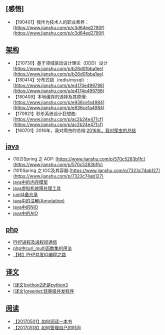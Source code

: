## [感悟]
- 【190401】我作为技术人的职业素养：[https://www.jianshu.com/p/c3d64ed2790f](https://www.jianshu.com/p/c3d64ed2790f)

## [架构](./comprehensive)
- 【210730】基于领域驱动设计理论（DDD）设计[https://www.jianshu.com/p/b26d01bba1ee](https://www.jianshu.com/p/b26d01bba1ee)
- 【180414】分布式锁（redis/mysql）:[https://www.jianshu.com/p/e4174e499798](https://www.jianshu.com/p/e4174e499798)
- 【180409】本地缓存的选择及其原理:[https://www.jianshu.com/p/e936ce1a4984](https://www.jianshu.com/p/e936ce1a4984)
- 【170921】秒杀系统设计狂想曲:[https://www.jianshu.com/p/ac2b24e471cf](https://www.jianshu.com/p/ac2b24e471cf)
- 【160701】2016年，我对爬虫的总结:[2016年，我对爬虫的总结](./comprehensive/2016年，我对爬虫的总结.md)

## [java](./java)

- (102)Spring 之 AOP: [https://www.jianshu.com/p/570c5283b1fc](https://www.jianshu.com/p/570c5283b1fc)
- (101)Spring 之 IOC及其容器:[https://www.jianshu.com/p/7323c74ab127](https://www.jianshu.com/p/7323c74ab127)
- [java中的内存模型](./java/java中的内存模型.md)
- [java虚拟机故障处理工具](./java/java虚拟机故障处理工具.md)
- [junit4备忘录](./java/junit4备忘录.md)
- [java中的注解(Annotation)](./java/java中的注解(Annotation).md)
- [java中的NIO](./java/java中的NIO.md)
- [java中的AIO](./java/java中的AIO.md)

## [php](./php)
- [PHP进程及进程间通信](./php/PHP进程及进程间通信.md)
- [php中curl_multi函数集的用法](./php/php中curl_multi函数集的用法.md)
- [【转】PHP并发IO编程之路](./php/【转】PHP并发IO编程之路.md)

## [译文](./translate)

- [[译文]python2还是python3](./translate/[译文]python2还是python3.md)
- [[译文]greenlet:轻量级并发程序](./translate/[译文]greenlet:轻量级并发程序.md)

## [阅读](./read)

- [【20170501】如何阅读一本书](./read/【20170501】如何阅读一本书.md)
- [【20170518】如何管理自己的时间](./read/【20170518】如何管理自己的时间.md)
